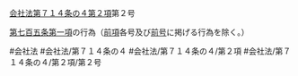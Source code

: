 [会社法第７１４条の４第２項](会社法＿＿＿＿第７１４条の４第２項)第２号

[第七百五条第一項](会社法＿＿＿＿第７０５条第１項)の行為（[前項](会社法＿＿＿＿第７１４条の４第１項)各号及び[前号](会社法＿＿＿＿第７１４条の４第２項第１号)に掲げる行為を除く。）


#会社法
#会社法/第７１４条の４
#会社法/第７１４条の４/第２項
#会社法/第７１４条の４/第２項/第２号
